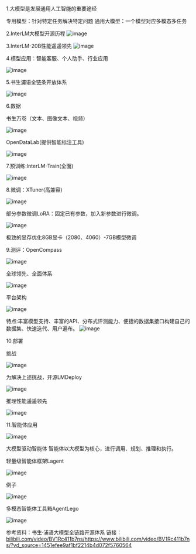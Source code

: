  1.大模型是发展通用人工智能的重要途经
   
   专用模型：针对特定任务解决特定问题
   通用大模型：一个模型对应多模态多任务

 2.InterLM大模型开源历程
   ![image](https://github.com/hui1feng/internLMlearn/assets/126125104/110d8c5e-0fd1-4236-acd0-1f9be192ca37)


3.InterLM-20B性能遥遥领先
   ![image](https://github.com/hui1feng/internLMlearn/assets/126125104/615adbaf-0267-4830-b1d7-7327e883c4b4)

  
4.模型应用：智能客服、个人助手、行业应用

   ![image](https://github.com/hui1feng/internLMlearn/assets/126125104/8a5b2e2d-6204-4c5c-8b0b-73d54a8459ae)


5.书生浦语全链条开放体系

   ![image](https://github.com/hui1feng/internLMlearn/assets/126125104/dd59acb4-8585-472d-9954-6d01952d49dd)


6.数据

 书生万卷（文本、图像文本、视频）

  ![image](https://github.com/hui1feng/internLMlearn/assets/126125104/c629528c-266a-4f37-a435-e168c4704111)

 OpenDataLab(提供智能标注工具)

  ![image](https://github.com/hui1feng/internLMlearn/assets/126125104/f20c3813-1de2-4f10-85c7-fb2c3e3faf2b)

7.预训练:InterLM-Train(全面)

   ![image](https://github.com/hui1feng/internLMlearn/assets/126125104/3b68671f-a2d4-4921-8c7c-202852af248b)

    
8.微调：XTuner(高兼容)

   ![image](https://github.com/hui1feng/internLMlearn/assets/126125104/3fc04dd0-b4ac-4181-bff0-38d64f814ca2)

   部分参数微调LoRA：固定已有参数，加入新参数进行微调。

   ![image](https://github.com/hui1feng/internLMlearn/assets/126125104/619d8eba-c6f5-4390-91ad-31ac2069545f)


   极致的显存优化8GB显卡（2080、4060）-7GB模型微调

9.测评：OpenCompass

  ![image](https://github.com/hui1feng/internLMlearn/assets/126125104/c66790bb-3761-48cf-93ad-91d6fc625c55)

  
  全球领先、全面体系

  ![image](https://github.com/hui1feng/internLMlearn/assets/126125104/55fd2779-8e12-48b9-a01b-f43e102653eb)


  平台架构

  ![image](https://github.com/hui1feng/internLMlearn/assets/126125104/5f9817ea-6773-45a6-8db1-dfa863bac2d6)


  特点:丰富模型支持、丰富的API、分布式评测能力、便捷的数据集接口构建自己的数据集、快速迭代、用户遍布。
   ![image](https://github.com/hui1feng/internLMlearn/assets/126125104/cb61ad46-a400-43fa-b960-c7a7cc926888)


10.部署

  挑战

  ![image](https://github.com/hui1feng/internLMlearn/assets/126125104/32ba8490-16aa-4f11-b665-d18be1b61aa7)


  为解决上述挑战，开源LMDeploy

  ![image](https://github.com/hui1feng/internLMlearn/assets/126125104/f736d5b5-3972-4dbd-ac79-6fa9cc29bdb2)


  推理性能遥遥领先

  ![image](https://github.com/hui1feng/internLMlearn/assets/126125104/f18ae81b-6931-428a-9812-54f25920846a)


11.智能体应用

  ![image](https://github.com/hui1feng/internLMlearn/assets/126125104/74e151b9-1dad-4e3f-8341-aba8afe37f1e)

  大模型驱动智能体
  智能体以大模型为核心，进行调用、规划、推理和执行。

  轻量级智能体框架Lagent

  ![image](https://github.com/hui1feng/internLMlearn/assets/126125104/e1d6f37a-f34b-4aac-9df3-dd859c26708c)


  例子

  ![image](https://github.com/hui1feng/internLMlearn/assets/126125104/e1a9169f-9fcc-4567-aa53-ed12732cf7f0)



  多模态智能体工具箱AgentLego

  ![image](https://github.com/hui1feng/internLMlearn/assets/126125104/8c823b96-942b-4fc9-9138-5cb052d2d699)


参考资料：书生·浦语大模型全链路开源体系
链接：[bilibili.com/video/BV1Rc411b7ns/](https://www.bilibili.com/video/BV1Rc411b7ns/?vd_source=1451efee9af1bf2214b4d072f5760564)https://www.bilibili.com/video/BV1Rc411b7ns/?vd_source=1451efee9af1bf2214b4d072f5760564







